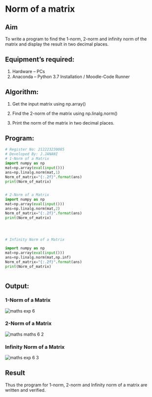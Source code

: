 # Norm of a matrix
## Aim
To write a program to find the 1-norm, 2-norm and infinity norm of the matrix and display the result in two decimal places.
## Equipment’s required:
1.	Hardware – PCs
2.	Anaconda – Python 3.7 Installation / Moodle-Code Runner
## Algorithm:
1. Get the input matrix using np.array()

2. Find the 2-norm of the matrix using np.linalg.norm()

3. Print the norm of the matrix in two decimal places.
## Program:
```Python
# Register No: 212223230085
# Developed By: J.JANANI
# 1-Norm of a Matrix
import numpy as np
mat=np.array(eval(input()))
ans=np.linalg.norm(mat,1)
Norm_of_matrix="{:.2f}".format(ans)
print(Norm_of_matrix)
              

# 2-Norm of a Matrix
import numpy as np
mat=np.array(eval(input()))
ans=np.linalg.norm(mat,2)
Norm_of_matrix="{:.2f}".format(ans)
print(Norm_of_matrix)




# Infinity Norm of a Matrix

import numpy as np
mat=np.array(eval(input()))
ans=np.linalg.norm(mat,np.inf)
Norm_of_matrix="{:.2f}".format(ans)
print(Norm_of_matrix)



```
## Output:
### 1-Norm of a Matrix

![maths exp 6](https://github.com/Janani23014108/Norm-of-a-matrix/assets/146822085/178fb059-0f10-420f-95b7-537b524438f9)



### 2-Norm of a Matrix

![maths maths 6 2](https://github.com/Janani23014108/Norm-of-a-matrix/assets/146822085/741be02d-78c8-4cd2-a766-6149ad5bff87)



### Infinity Norm of a Matrix

![maths  exp 6 3](https://github.com/Janani23014108/Norm-of-a-matrix/assets/146822085/166b8281-d9e4-44d1-aebb-75df77f23977)



## Result
Thus the program for 1-norm, 2-norm and Infinity norm of a matrix are written and verified.
